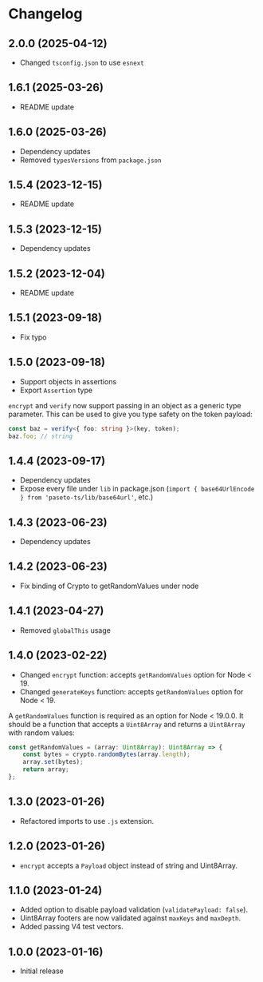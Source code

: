 # Changelog

## 2.0.0 (2025-04-12)

- Changed `tsconfig.json` to use `esnext`

## 1.6.1 (2025-03-26)

- README update

## 1.6.0 (2025-03-26)

- Dependency updates
- Removed `typesVersions` from `package.json`

## 1.5.4 (2023-12-15)

- README update

## 1.5.3 (2023-12-15)

- Dependency updates

## 1.5.2 (2023-12-04)

- README update

## 1.5.1 (2023-09-18)

- Fix typo

## 1.5.0 (2023-09-18)

- Support objects in assertions
- Export `Assertion` type

`encrypt` and `verify` now support passing in an object as a generic type parameter. This can be used to give you type safety on the token payload:

```ts
const baz = verify<{ foo: string }>(key, token);
baz.foo; // string
```

## 1.4.4 (2023-09-17)

- Dependency updates
- Expose every file under `lib` in package.json (`import { base64UrlEncode } from 'paseto-ts/lib/base64url'`, etc.)

## 1.4.3 (2023-06-23)

- Dependency updates

## 1.4.2 (2023-06-23)

- Fix binding of Crypto to getRandomValues under node

## 1.4.1 (2023-04-27)

- Removed `globalThis` usage

## 1.4.0 (2023-02-22)

- Changed `encrypt` function: accepts `getRandomValues` option for Node < 19.
- Changed `generateKeys` function: accepts `getRandomValues` option for Node < 19.

A `getRandomValues` function is required as an option for Node < 19.0.0. It should be a function that accepts a `Uint8Array` and returns a `Uint8Array` with random values:

```ts
const getRandomValues = (array: Uint8Array): Uint8Array => {
    const bytes = crypto.randomBytes(array.length);
    array.set(bytes);
    return array;
};
```

## 1.3.0 (2023-01-26)

- Refactored imports to use `.js` extension.

## 1.2.0 (2023-01-26)

- `encrypt` accepts a `Payload` object instead of string and Uint8Array.

## 1.1.0 (2023-01-24)

- Added option to disable payload validation (`validatePayload: false`).
- Uint8Array footers are now validated against `maxKeys` and `maxDepth`.
- Added passing V4 test vectors.

## 1.0.0 (2023-01-16)

- Initial release
